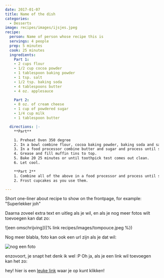 ```yaml
---
date: 2017-01-07
title: Name of the dish
categories:
  - Desserts
image: recipes/images/ijsjes.jpeg
recipe:
  person: Name of person whose recipe this is
  servings: 4 people
  prep: 5 minutes
  cook: 25 minutes
  ingredients:
    Part 1:
    - 2 cups flour
    - 1/2 cup cocoa powder
    - 1 tablespoon baking powder
    - 1 tsp. salt
    - 1/2 tsp. baking soda
    - 4 tablespoons butter
    - 4 oz. applesauce

    Part 2:
    - 8 oz. of cream cheese
    - 1 cup of powdered sugar
    - 1/4 cup milk
    - 1 tablespoon butter

  directions: |-
    **Part**

    1. Preheat Oven 350 degree
    2. In a bowl combine flour, cocoa baking powder, baking soda and salt.
    3. In a food processor combine butter and sugar and process until smooth. Add the eggs, 4 oz. of chocolate pieces and vanilla. Add half of the flour mixture and ½ of the milk. Process and add the other half of the flour and the remainder of the milk. Slowly, add the hot water.
    4. Grease and fill muffin tins to top.
    5. Bake 20 25 minutes or until toothpick test comes out clean.
    6. Let cool.

    **Part 2**
    1. Combine all of the above in a food processor and process until smooth. Refrigerate.
    2. Frost cupcakes as you use them.

---
```

Short one-liner about recipe to show on the frontpage, for example: "Superlekker joh"

Daarna zoveel extra text en uitleg als je wil, en als je nog meer fotos wilt toevoegen kan dat zo:

![een omschrijving]({% link recipes/images/tompouce.jpeg %})

Nog meer blabla, foto kan ook een url zijn als je dat wil:

![nog een foto](https://i1.wp.com/imgs.xkcd.com/comics/delicious.png)

enzovoort, je snapt het denk ik wel :P Oh ja, als je een link wil toevoegen kan het zo:

hey! hier is een [leuke link](https://www.onceuponachef.com/) waar je op kunt klikken!
